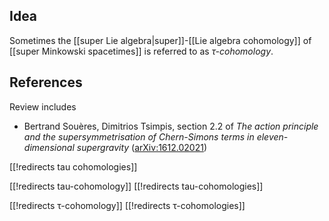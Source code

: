 
## Idea

Sometimes the [[super Lie algebra|super]]-[[Lie algebra cohomology]] of [[super Minkowski spacetimes]] is referred to as _$\tau$-cohomology_.

## References

Review includes

* Bertrand Souères, Dimitrios Tsimpis, section 2.2 of _The action principle and the supersymmetrisation of Chern-Simons terms in eleven-dimensional supergravity_ ([arXiv:1612.02021](https://arxiv.org/abs/1612.02021))



[[!redirects tau cohomologies]]

[[!redirects tau-cohomology]]
[[!redirects tau-cohomologies]]

[[!redirects τ-cohomology]]
[[!redirects τ-cohomologies]]

